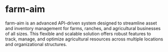 # farm-aim
farm-aim is an advanced API-driven system designed to streamline asset and inventory management for farms, ranches, and agricultural businesses of all sizes. This flexible and scalable solution offers robust features to track, manage, and optimize agricultural resources across multiple locations and organizational structures.
